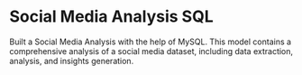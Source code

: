 # Social Media Analysis SQL
Built a Social Media Analysis with the help of MySQL. This model contains a comprehensive analysis of a social media dataset, including data extraction, analysis, and insights generation. 
